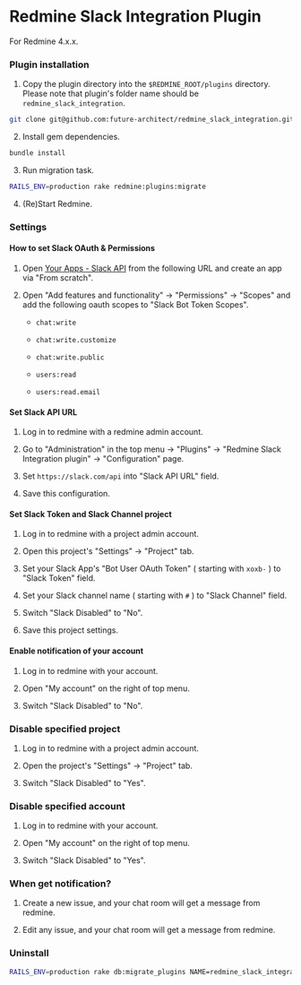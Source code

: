 # Redmine Slack Integration Plugin

For Redmine 4.x.x.

### Plugin installation

1.  Copy the plugin directory into the `$REDMINE_ROOT/plugins` directory. Please
    note that plugin's folder name should be `redmine_slack_integration`.
    
```sh
git clone git@github.com:future-architect/redmine_slack_integration.git redmine_slack_integration
```

2.  Install gem dependencies.

```sh
bundle install
```

3.  Run migration task.

```sh
RAILS_ENV=production rake redmine:plugins:migrate
```

4.  (Re)Start Redmine.

### Settings

#### How to set Slack OAuth & Permissions

1.  Open [Your Apps - Slack API](https://api.slack.com/apps/new) from the following URL and create an app via "From scratch".

2.  Open "Add features and functionality" -> "Permissions" -> "Scopes" and add the following oauth scopes to "Slack Bot Token Scopes".

    *  `chat:write`

    *  `chat:write.customize`

    *  `chat:write.public`

    *  `users:read`

    *  `users:read.email`

#### Set Slack API URL

1.  Log in to redmine with a redmine admin account.

2.  Go to "Administration" in the top menu -> "Plugins" -> "Redmine Slack Integration plugin" -> "Configuration" page.

3.  Set `https://slack.com/api` into "Slack API URL" field.

4.  Save this configuration.

#### Set Slack Token and Slack Channel project

1.  Log in to redmine with a project admin account.

2.  Open this project's "Settings" -> "Project" tab.

3.  Set your Slack App's "Bot User OAuth Token" ( starting with `xoxb-` ) to "Slack Token" field.

4.  Set your Slack channel name ( starting with `#` ) to "Slack Channel" field.

5.  Switch "Slack Disabled" to "No".

6.  Save this project settings.

#### Enable notification of your account

1.  Log in to redmine with your account.

2.  Open "My account" on the right of top menu.

3.  Switch "Slack Disabled" to "No".

### Disable specified project

1.  Log in to redmine with a project admin account.

2.  Open the project's "Settings" -> "Project" tab.

3.  Switch "Slack Disabled" to "Yes".

### Disable specified account

1.  Log in to redmine with your account.

2.  Open "My account" on the right of top menu.

3.  Switch "Slack Disabled" to "Yes".

### When get notification?

1.  Create a new issue, and your chat room will get a message from redmine.

2.  Edit any issue, and your chat room will get a message from redmine.

### Uninstall

```sh
RAILS_ENV=production rake db:migrate_plugins NAME=redmine_slack_integration VERSION=0
```
